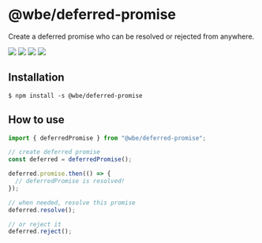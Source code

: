 # @wbe/deferred-promise

Create a deferred promise who can be resolved or rejected from anywhere.

![](https://img.shields.io/npm/v/@wbe/deferred-promise/latest.svg)
![](https://img.shields.io/bundlephobia/minzip/@wbe/deferred-promise.svg)
![](https://img.shields.io/npm/dt/@wbe/deferred-promise.svg)
![](https://img.shields.io/npm/l/@wbe/deferred-promise.svg)

## Installation

```shell script
$ npm install -s @wbe/deferred-promise
```

## How to use

```js
import { deferredPromise } from "@wbe/deferred-promise";

// create deferred promise
const deferred = deferredPromise();

deferred.promise.then(() => {
  // deferredPromise is resolved!
});

// when needed, resolve this promise
deferred.resolve();

// or reject it
deferred.reject();
```

